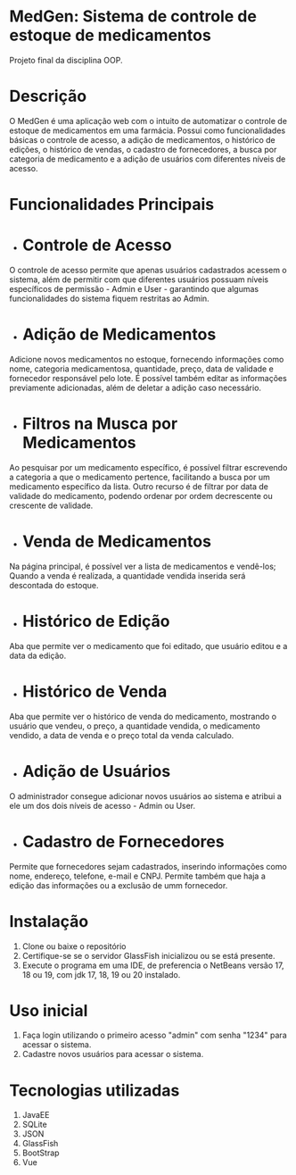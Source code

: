 # MedGen: Sistema de controle de estoque de medicamentos
Projeto final da disciplina OOP.

# Descrição
O MedGen é uma aplicação web com o intuito de automatizar o controle de estoque de medicamentos em uma farmácia. Possui como funcionalidades básicas o controle de acesso, a adição de medicamentos, o histórico de edições, o histórico de vendas, o cadastro de fornecedores, a busca por categoria de medicamento e a adição de usuários com diferentes níveis de acesso.

  # Funcionalidades Principais
* # Controle de Acesso
O controle de acesso permite que apenas usuários cadastrados acessem o sistema, além de permitir com que diferentes usuários possuam níveis específicos de permissão - Admin e User - garantindo que algumas funcionalidades do sistema fiquem restritas ao Admin.

* # Adição de Medicamentos
Adicione novos medicamentos no estoque, fornecendo informações como nome, categoria medicamentosa, quantidade, preço, data de validade e fornecedor responsável pelo lote. É possível também editar as informações previamente adicionadas, além de deletar a adição caso necessário.

* # Filtros na Musca por Medicamentos
Ao pesquisar por um medicamento específico, é possível filtrar escrevendo a categoria a que o medicamento pertence, facilitando a busca por um medicamento específico da lista. Outro recurso é de filtrar por data de validade do medicamento, podendo ordenar por ordem decrescente ou crescente de validade.

* # Venda de Medicamentos
Na página principal, é possível ver a lista de medicamentos e vendê-los; Quando a venda é realizada, a quantidade vendida inserida será descontada do estoque.

* # Histórico de Edição
Aba que permite ver o medicamento que foi editado, que usuário editou e a data da edição.

* # Histórico de Venda
Aba que permite ver o histórico de venda do medicamento, mostrando o usuário que vendeu, o preço, a quantidade vendida, o medicamento vendido, a data de venda e o preço total da venda calculado.

* # Adição de Usuários
O administrador consegue adicionar novos usuários ao sistema e atribui a ele um dos dois níveis de acesso - Admin ou User.

* # Cadastro de Fornecedores
Permite que fornecedores sejam cadastrados, inserindo informações como nome, endereço, telefone, e-mail e CNPJ. Permite também que haja a edição das informações ou a exclusão de umm fornecedor.

# Instalação
1. Clone ou baixe o repositório
2. Certifique-se se o servidor GlassFish inicializou ou se está presente. 
3. Execute o programa em uma IDE, de preferencia o NetBeans versão 17, 18 ou 19, com jdk 17, 18, 19 ou 20 instalado.

# Uso inicial
1. Faça login utilizando o primeiro acesso "admin" com senha "1234" para acessar o sistema.
2. Cadastre novos usuários para acessar o sistema.

# Tecnologias utilizadas
1. JavaEE
2. SQLite
3. JSON
4. GlassFish
5. BootStrap
6. Vue


